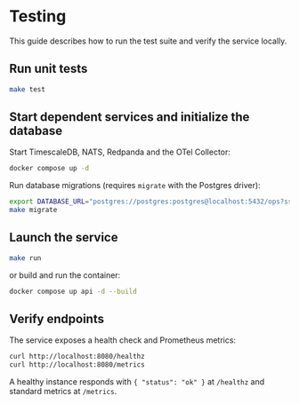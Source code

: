 # Testing

This guide describes how to run the test suite and verify the service locally.

## Run unit tests

```bash
make test
```

## Start dependent services and initialize the database

Start TimescaleDB, NATS, Redpanda and the OTel Collector:

```bash
docker compose up -d
```

Run database migrations (requires `migrate` with the Postgres driver):

```bash
export DATABASE_URL="postgres://postgres:postgres@localhost:5432/ops?sslmode=disable"
make migrate
```

## Launch the service

```bash
make run
```

or build and run the container:

```bash
docker compose up api -d --build
```

## Verify endpoints

The service exposes a health check and Prometheus metrics:

```bash
curl http://localhost:8080/healthz
curl http://localhost:8080/metrics
```

A healthy instance responds with `{ "status": "ok" }` at `/healthz` and standard metrics at `/metrics`.

